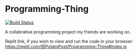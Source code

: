 # Programming-Thing
[![Build Status](https://travis-ci.com/HardWare68/Programming-Thing.svg?branch=master)](https://travis-ci.com/HardWare68/Programming-Thing)


A collabrative programming project my friends are working on.

Replit link, if you wish to view and run the code in your browser: https://replit.com/@PotatoPost/Programming-Thing#index.js
